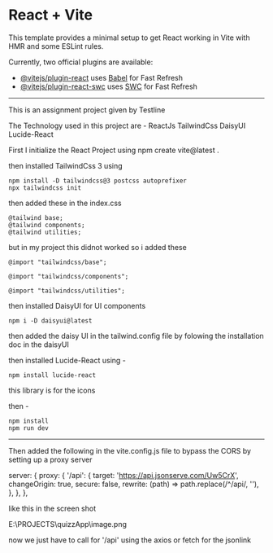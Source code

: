 # React + Vite

This template provides a minimal setup to get React working in Vite with HMR and some ESLint rules.

Currently, two official plugins are available:

- [@vitejs/plugin-react](https://github.com/vitejs/vite-plugin-react/blob/main/packages/plugin-react/README.md) uses [Babel](https://babeljs.io/) for Fast Refresh
- [@vitejs/plugin-react-swc](https://github.com/vitejs/vite-plugin-react-swc) uses [SWC](https://swc.rs/) for Fast Refresh

---

This is an assignment project given by Testline

The Technology used in this project are -
ReactJs
TailwindCss
DaisyUI
Lucide-React

First I initialize the React Project using
npm create vite@latest .

then installed TailwindCss 3 using

    npm install -D tailwindcss@3 postcss autoprefixer
    npx tailwindcss init

then added these in the index.css

    @tailwind base;
    @tailwind components;
    @tailwind utilities;

but in my project this didnot worked so i added these

    @import "tailwindcss/base";

    @import "tailwindcss/components";

    @import "tailwindcss/utilities";

then installed DaisyUI for UI components

    npm i -D daisyui@latest

then added the daisy UI in the tailwind.config file by folowing the installation doc in the daisyUI

then installed Lucide-React using -

    npm install lucide-react

this library is for the icons

then -

    npm install
    npm run dev

---

Then added the following in the vite.config.js file to bypass the CORS by setting up a proxy server

server: {
proxy: {
'/api': {
target: 'https://api.jsonserve.com/Uw5CrX',
changeOrigin: true,
secure: false,
rewrite: (path) => path.replace(/^\/api/, ''),
},
},
},

like this in the screen shot

E:\PROJECTS\quizzApp\image.png

now we just have to call for '/api' using the axios or fetch for the jsonlink
